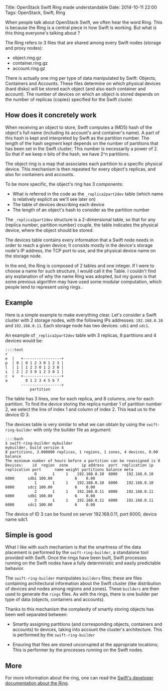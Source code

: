 Title: OpenStack Swift Ring made understandable
Date: 2014-10-11 22:00
Tags: OpenStack, Swift, Ring

When people talk about OpenStack Swift, we often hear the word
Ring. This is because the Ring is a central piece in how Swift is
working. But what *is* this thing everyone's talking about ?

The Ring refers to 3 files that are shared among every Swift nodes
(storage and proxy nodes):

* object.ring.gz
* container.ring.gz
* account.ring.gz

There is actually one ring per type of data manipulated by Swift:
Objects, Containers and Accounts. These files determine on which
physical devices (hard disks) will be stored each object (and also
each container and account). The number of devices on which an object
is stored depends on the number of replicas (copies) specified for the
Swift cluster.


How does it concretely work
---------------------------

When receiving an object to store, Swift computes a (MD5) hash of the
object's full name (including its account's and container's name). A
part of this hash is kept and interpreted by Swift as the partition
number. The length of the hash segment kept depends on the number of
partitions that has been set in the Swift cluster; This number is
necessarily a power of 2. So that if we keep n bits of the hash, we
have 2^n partitions.

The object ring is a map that associates each partition to a specific
physical device. This mechanism is then repeated for every object's
replicas, and also for containers and accounts.

To be more specific, the object's ring has 3 components:

* What is referred in the code as the `_replica2part2dev` table (which
  name is relatively explicit as we'll see later on)
* The table of devices describing each device
* The length of an object's hash to consider as the partition number

The `_replica2part2dev` structure is a 2-dimensional table, so that
for any (replica number, partition number) couple, the table indicates
the physical device, where the object should be stored.

The devices table contains every information that a Swift node needs
in order to reach a given device; It consists mostly in the device's
storage node's IP address, the TCP port to use, and the physical
device name on the storage node.

In the end, the Ring is composed of 2 tables and one integer. If I
were to choose a name for such structure, I would call it the Table. I
couldn't find any explanation of why the name Ring was adopted, but my
guess is that some previous algorithm may have used some modular
computation, which people tend to represent using rings..


Example
-------

Here is a simple example to make everything clear. Let's consider a
Swift cluster with 2 storage nodes, with the following IPs addresses:
`192.168.0.10` and `192.168.0.11`. Each storage node has two devices:
`sdb1` and `sdc1`.

An example of `_replica2part2dev` table with 3 replicas, 8 partitions
and 4 devices would be:

    ::::text
    r
    e  |   +-----------------+
    p  | 0 | 0 1 2 3 0 1 2 3 |
    l  | 1 | 1 2 3 0 1 2 3 0 |
    i  | 2 | 2 3 0 1 2 3 0 1 |
    c  v   +-----------------+
    a        0 1 2 3 4 5 6 7
           ------------------>
               partition
    
The table has 3 lines, one for each replica, and 8 columns, one for
each partition. To find the device storing the replica number 1 of
partition number 2, we select the line of index 1 and column of index
2. This lead us to the device ID 3.

The devices table is very similar to what we can obtain by using the
`swift-ring-builder` with only the builder file as argument:

    ::::bash
    $ swift-ring-builder mybuilder 
    mybuilder, build version 4
    8 partitions, 3.000000 replicas, 1 regions, 1 zones, 4 devices, 0.00 balance
    The minimum number of hours before a partition can be reassigned is 0
    Devices:    id  region  zone      ip address  port  replication ip  replication port      name weight partitions balance meta
                 0       1     1    192.168.0.10  6000    192.168.0.10              6000      sdb1 100.00          6    0.00 
                 1       1     1    192.168.0.10  6000    192.168.0.10              6000      sdc1 100.00          6    0.00 
                 2       1     1    192.168.0.11  6000    192.168.0.11              6000      sdb1 100.00          6    0.00 
                 3       1     1    192.168.0.11  6000    192.168.0.11              6000      sdc1 100.00          6    0.00 
    
The device of ID 3 can be found on server 192.168.0.11, port 6000,
device name sdc1.


Simple is good
--------------

What I like with such mechanism is that the smartness of the data
placement is performed by the `swift-ring-builder`, a standalone tool
provided with Swift. Once the rings have been built, Swift processes
running on the Swift nodes have a fully deterministic and easily
predictable behavior.

The `swift-ring-builder` manipulates `builders` files; these are files
containing architectural information about the Swift cluster (like
distribution of devices and nodes among regions and zones). These
`builders` are then used to generate the `rings` files. As with the
rings, there is one builder per type of data (objects, containers and
accounts).

Thanks to this mechanism the complexity of smartly storing objects has
been well separated between:

* Smartly assigning partitions (and corresponding objects, containers
  and accounts) to devices, taking into account the cluster's
  architecture. This is performed by the `swift-ring-builder`

* Ensuring that files are stored uncorrupted at the appropriate
  locations; This is performer by the processes running on the Swift
  nodes.


More
----

For more information about the ring, one can read the [Swift's
developer documentation about the Ring][1].

[1]: http://docs.openstack.org/developer/swift/overview_ring.html
